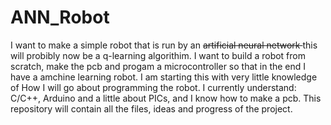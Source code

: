 # ANN_Robot
I want to make a simple robot that is run by an <strike> artificial neural network </strike> this will probibly now be a q-learning algorithim.
I want to build a robot from scratch, make the pcb and progam a microcontroller so that in the end I have a amchine learning robot.
I am starting this with very little knowledge of How I will go about programming the robot.
I currently understand: C/C++, Arduino and a little about PICs, and I know how to make a pcb.
This repository will contain all the files, ideas and progress of the project.
